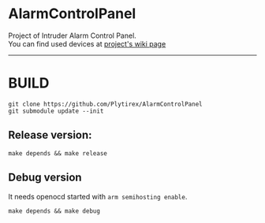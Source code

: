 # AlarmControlPanel
Project of Intruder Alarm Control Panel.  
You can find used devices at [project's wiki page](https://github.com/Plytirex/AlarmControlPanel/wiki/Equipment)

------------------------------------

# BUILD
    git clone https://github.com/Plytirex/AlarmControlPanel
    git submodule update --init

## Release version:
    make depends && make release

## Debug version
It needs openocd started with `arm semihosting enable`.

    make depends && make debug

